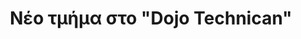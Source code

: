 ---
title: Νέο τμήμα στο "Dojo Technican"
category: news
image: http://suibukan.gr/sites/suibukan.com/files/imagecache/news_640px/news_photos/20100912_litohoro_440_s.jpg
---